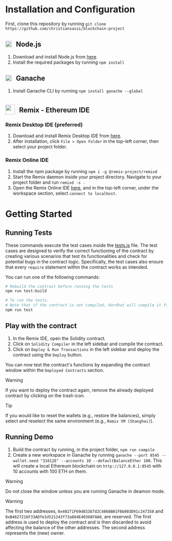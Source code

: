 # Installation and Configuration

First, clone this repository by running `git clone https://github.com/christiansassi/blockchain-project`

## <img src="https://nodejs.org/static/images/favicons/favicon.png" width="20" style="position: relative; top: 2px; margin-right: 8px;" /> Node.js

1. Download and install Node.js from [here](https://nodejs.org/en/download/package-manager).
2. Install the required packages by running `npm install`

## <img src="https://archive.trufflesuite.com/img/ganache-logomark.svg" width="20" style="position: relative; top: 2px; margin-right: 8px;" /> Ganache

1. Install Ganache CLI by running `npm install ganache --global`

## <img src="https://remix-project.org/favicon.ico" width="30" style="position: relative; top: 6px; margin-right: 8px;" /> Remix - Ethereum IDE
        
### Remix Desktop IDE (preferred)

1. Download and install Remix Desktop IDE from [here](https://github.com/remix-project-org/remix-desktop-insiders/releases).
2. After installation, click `File > Open Folder` in the top-left corner, then select your project folder.
    
### Remix Online IDE

1. Install the npm package by running `npm i -g @remix-project/remixd`
2. Start the Remix daemon inside your project directory. Navigate to your project folder and run `remixd -s .`
3. Open the Remix Online IDE [here](https://remix.ethereum.org/), and in the top-left corner, under the workspace section, select `connect to localhost`.

# Getting Started

## Running Tests

These commands execute the test cases inside the [tests.js](test/tests.js) file. The test cases are designed to verify the correct functioning of the contract by creating various scenarios that test its functionalities and check for potential bugs in the contract logic. Specifically, the test cases also ensure that every `require` statement within the contract works as intended.

You can run one of the following commands:

```bash
# Rebuild the contract before running the tests
npm run test:build

# To run the tests. 
# Note that if the contract is not compiled, Hardhat will compile it for you
npm run test
```

## Play with the contract

1. In the Remix IDE, open the Solidity contract.
2. Click on `Solidity Compiler` in the left sidebar and compile the contract.
3. Click on `Deploy & Run Transactions` in the left sidebar and deploy the contract using the `Deploy` button.

You can now test the contract's functions by expanding the contract window within the `Deployed Contracts` section.

> [!WARNING]
> If you want to deploy the contract again, remove the already deployed contract by clicking on the trash icon.

> [!TIP]
> If you would like to reset the wallets (e.g., restore the balances), simply select and reselect the same environment (e.g., `Remix VM (Shanghai)`).

## Running Demo

1. Build the contract by running, in the project folder, `npm run compile`
2. Create a new workspace in Ganache by running `ganache --port 8545 --wallet.seed "31612E" --accounts 10 --defaultBalanceEther 100`. This will create a local Ethereum blockchain on `http://127.0.0.1:8545` with 10 accounts with 100 ETH on them.

> [!WARNING]
> Do not close the window unless you are running Ganache in deamon mode.

> [!WARNING]
> The first two addresses, `0x40271F69d03387d2C4868B01F8b003D91c247358` and `0xB4627216F33ADfe1d521243f73a884E40368F8A0`, are reserved. The first address is used to deploy the contract and is then discarded to avoid affecting the balance of the other addresses. The second address represents the (new) owner.
